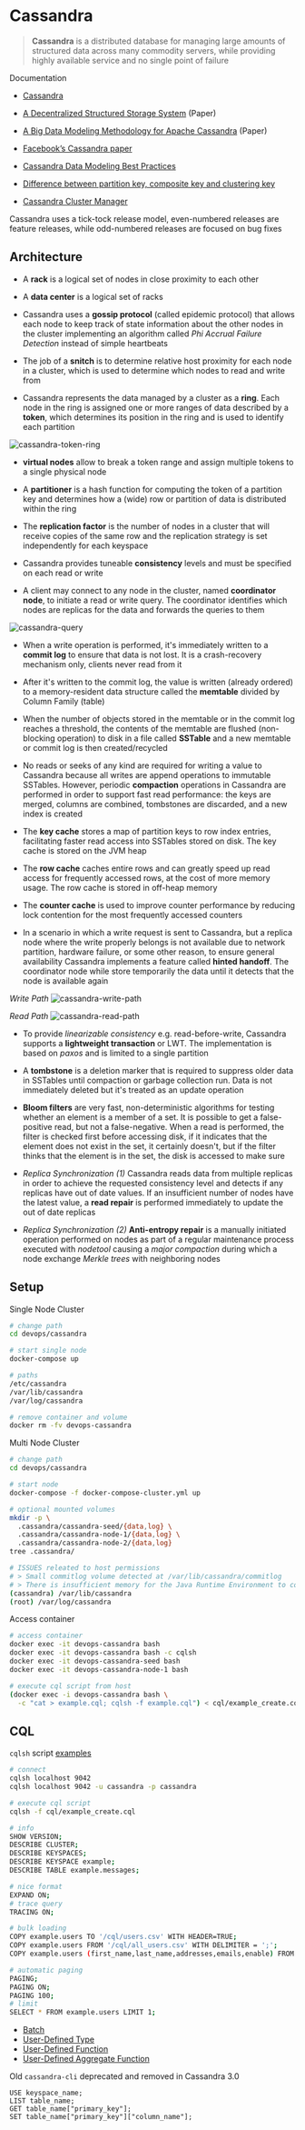 # Cassandra

> **Cassandra** is a distributed database for managing large amounts of structured data across many commodity servers, while providing highly available service and no single point of failure

Documentation

* [Cassandra](https://cassandra.apache.org)

* [A Decentralized Structured Storage System](https://www.cs.cornell.edu/projects/ladis2009/papers/lakshman-ladis2009.pdf) (Paper)

* [A Big Data Modeling Methodology for Apache Cassandra](https://pdfs.semanticscholar.org/22c6/740341ef13d3c5ee52044a4fbaad911f7322.pdf) (Paper)

* [Facebook’s Cassandra paper](https://docs.datastax.com/en/articles/cassandra/cassandrathenandnow.html)

* [Cassandra Data Modeling Best Practices](https://www.ebayinc.com/stories/blogs/tech/cassandra-data-modeling-best-practices-part-1)

* [Difference between partition key, composite key and clustering key](https://stackoverflow.com/questions/24949676/difference-between-partition-key-composite-key-and-clustering-key-in-cassandra)

* [Cassandra Cluster Manager](https://github.com/riptano/ccm)

<!-- * [Cassandra Modeling Kata](https://github.com/allegro/cassandra-modeling-kata) -->

Cassandra uses a tick-tock release model, even-numbered releases are feature releases, while odd-numbered releases are focused on bug fixes

## Architecture

* A **rack** is a logical set of nodes in close proximity to each other

* A **data center** is a logical set of racks

* Cassandra uses a **gossip protocol** (called epidemic protocol) that allows each node to keep track of state information about the other nodes in the cluster implementing an algorithm called *Phi Accrual Failure Detection* instead of simple heartbeats

* The job of a **snitch** is to determine relative host proximity for each node in a cluster, which is used to determine which nodes to read and write from

* Cassandra represents the data managed by a cluster as a **ring**. Each node in the ring is assigned one or more ranges of data described by a **token**, which determines its position in the ring and is used to identify each partition

![cassandra-token-ring](img/cassandra-token-ring.png)

* **virtual nodes** allow to break a token range and assign multiple tokens to a single physical node

* A **partitioner** is a hash function for computing the token of a partition key and determines how a (wide) row or partition of data is distributed within the ring

* The **replication factor** is the number of nodes in a cluster that will receive copies of the same row and the replication strategy is set independently for each keyspace

* Cassandra provides tuneable **consistency** levels and must be specified on each read or write

* A client may connect to any node in the cluster, named **coordinator node**, to initiate a read or write query. The coordinator identifies which nodes are replicas for the data and forwards the queries to them

![cassandra-query](img/cassandra-query.png)

* When a write operation is performed, it's immediately written to a **commit log** to ensure that data is not lost. It is a crash-recovery mechanism only, clients never read from it

* After it's written to the commit log, the value is written (already ordered) to a memory-resident data structure called the **memtable** divided by Column Family (table)

* When the number of objects stored in the memtable or in the commit log reaches a threshold, the contents of the memtable are flushed (non-blocking operation) to disk in a file called **SSTable** and a new memtable or commit log is then created/recycled

* No reads or seeks of any kind are required for writing a value to Cassandra because all writes are append operations to immutable SSTables. However, periodic **compaction** operations in Cassandra are performed in order to support fast read performance: the keys are merged, columns are combined, tombstones are discarded, and a new index is created

* The **key cache** stores a map of partition keys to row index entries, facilitating faster read access into SSTables stored on disk. The key cache is stored on the JVM heap

* The **row cache** caches entire rows and can greatly speed up read access for frequently accessed rows, at the cost of more memory usage. The row cache is stored in off-heap memory

* The **counter cache** is used to improve counter performance by reducing lock contention for the most frequently accessed counters

* In a scenario in which a write request is sent to Cassandra, but a replica node where the write properly belongs is not available due to network partition, hardware failure, or some other reason, to ensure general availability Cassandra implements a feature called **hinted handoff**. The coordinator node while store temporarily the data until it detects that the node is available again

*Write Path*
![cassandra-write-path](img/cassandra-write-path.png)

*Read Path*
![cassandra-read-path](img/cassandra-read-path.png)

* To provide *linearizable consistency* e.g. read-before-write, Cassandra supports a **lightweight transaction** or LWT. The implementation is based on *paxos* and is limited to a single partition

* A **tombstone** is a deletion marker that is required to suppress older data in SSTables until compaction or garbage collection run. Data is not immediately deleted but it's treated as an update operation

* **Bloom filters** are very fast, non-deterministic algorithms for testing whether an element is a member of a set. It is possible to get a false-positive read, but not a false-negative. When a read is performed, the filter is checked first before accessing disk, if it indicates that the element does not exist in the set, it certainly doesn't, but if the filter thinks that the element is in the set, the disk is accessed to make sure

* *Replica Synchronization (1)* Cassandra reads data from multiple replicas in order to achieve the requested consistency level and detects if any replicas have out of date values. If an insufficient number of nodes have the latest value, a **read repair** is performed immediately to update the out of date replicas

* *Replica Synchronization (2)* **Anti-entropy repair** is a manually initiated operation performed on nodes as part of a regular maintenance process executed with *nodetool* causing a *major compaction* during which a node exchange *Merkle trees* with neighboring nodes

## Setup

Single Node Cluster
```bash
# change path
cd devops/cassandra

# start single node
docker-compose up

# paths
/etc/cassandra
/var/lib/cassandra
/var/log/cassandra

# remove container and volume
docker rm -fv devops-cassandra
```

Multi Node Cluster
```bash
# change path
cd devops/cassandra

# start node
docker-compose -f docker-compose-cluster.yml up

# optional mounted volumes
mkdir -p \
  .cassandra/cassandra-seed/{data,log} \
  .cassandra/cassandra-node-1/{data,log} \
  .cassandra/cassandra-node-2/{data,log}
tree .cassandra/

# ISSUES releated to host permissions
# > Small commitlog volume detected at /var/lib/cassandra/commitlog
# > There is insufficient memory for the Java Runtime Environment to continue
(cassandra) /var/lib/cassandra
(root) /var/log/cassandra
```

Access container
```bash
# access container
docker exec -it devops-cassandra bash
docker exec -it devops-cassandra bash -c cqlsh
docker exec -it devops-cassandra-seed bash
docker exec -it devops-cassandra-node-1 bash

# execute cql script from host
(docker exec -i devops-cassandra bash \
  -c "cat > example.cql; cqlsh -f example.cql") < cql/example_create.cql
```

## CQL

`cqlsh` script [examples](https://github.com/niqdev/devops/tree/master/cassandra/cql)

```bash
# connect
cqlsh localhost 9042
cqlsh localhost 9042 -u cassandra -p cassandra

# execute cql script
cqlsh -f cql/example_create.cql

# info
SHOW VERSION;
DESCRIBE CLUSTER;
DESCRIBE KEYSPACES;
DESCRIBE KEYSPACE example;
DESCRIBE TABLE example.messages;

# nice format
EXPAND ON;
# trace query
TRACING ON;

# bulk loading
COPY example.users TO '/cql/users.csv' WITH HEADER=TRUE;
COPY example.users FROM '/cql/all_users.csv' WITH DELIMITER = ';';
COPY example.users (first_name,last_name,addresses,emails,enable) FROM '/cql/column_users.csv' WITH HEADER=TRUE;

# automatic paging
PAGING;
PAGING ON;
PAGING 100;
# limit
SELECT * FROM example.users LIMIT 1;
```

* [Batch](https://docs.datastax.com/en/cql/3.3/cql/cql_using/useBatch.html)
* [User-Defined Type](https://docs.datastax.com/en/dse/6.0/cql/cql/cql_using/useCreateUDT.html)
* [User-Defined Function](https://docs.datastax.com/en/cql/3.3/cql/cql_using/useCreateUDF.html)
* [User-Defined Aggregate Function](https://docs.datastax.com/en/cql/3.3/cql/cql_using/useCreateUDA.html)

Old `cassandra-cli` deprecated and removed in Cassandra 3.0

```
USE keyspace_name;
LIST table_name;
GET table_name["primary_key"];
SET table_name["primary_key"]["column_name"];
```

<br>
